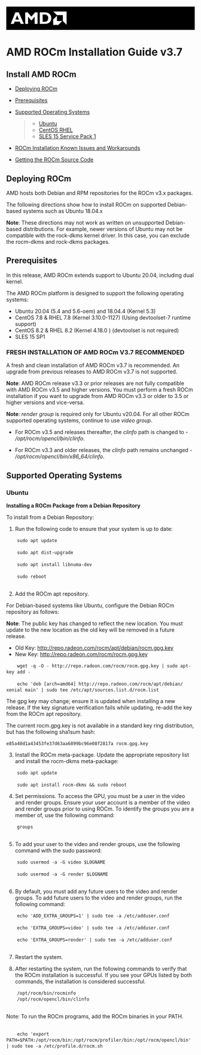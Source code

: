 ![AMD Logo](/Installation/amdblack.jpg)


# AMD ROCm Installation Guide v3.7

## Install AMD ROCm


-   [Deploying ROCm](#deploying-rocm)

-   [Prerequisites](#prerequisites-1)

-   [Supported Operating Systems](#supported-operating-systems)

    > -   [Ubuntu](#ubuntu)
    > -   [CentOS RHEL](#centos-rhel)
    > -   [SLES 15 Service Pack 1](#sles-15-service-pack-1)
    
-   [ROCm Installation Known Issues and
    Workarounds](#rocm-installation-known-issues-and-workarounds)

-   [Getting the ROCm Source Code](#getting-the-rocm-source-code)


## Deploying ROCm 

AMD hosts both Debian and RPM repositories for the ROCm v3.x packages.

The following directions show how to install ROCm on supported Debian-based systems such as Ubuntu 18.04.x

**Note**: These directions may not work as written on unsupported Debian-based distributions. For example, newer versions of Ubuntu may
not be compatible with the rock-dkms kernel driver. In this case, you can exclude the rocm-dkms and rock-dkms packages.


## Prerequisites

In this release, AMD ROCm extends support to Ubuntu 20.04, including dual kernel.

The AMD ROCm platform is designed to support the following operating systems:

-   Ubuntu 20.04 (5.4 and 5.6-oem) and 18.04.4 (Kernel 5.3)
-   CentOS 7.8 & RHEL 7.8 (Kernel 3.10.0-1127) (Using devtoolset-7
    runtime support)
-   CentOS 8.2 & RHEL 8.2 (Kernel 4.18.0 ) (devtoolset is not required)
-   SLES 15 SP1

### FRESH INSTALLATION OF AMD ROCm V3.7 RECOMMENDED

A fresh and clean installation of AMD ROCm v3.7 is recommended. An upgrade from previous releases to AMD ROCm v3.7 is not supported.

**Note**: AMD ROCm release v3.3 or prior releases are not fully compatible with AMD ROCm v3.5 and higher versions. You must perform a
fresh ROCm installation if you want to upgrade from AMD ROCm v3.3 or older to 3.5 or higher versions and vice-versa.

**Note**: *render group* is required only for Ubuntu v20.04. For all other ROCm supported operating systems, continue to use *video group*.

-   For ROCm v3.5 and releases thereafter, the *clinfo* path is changed
    to - */opt/rocm/opencl/bin/clinfo*.
    
-   For ROCm v3.3 and older releases, the *clinfo* path remains unchanged - */opt/rocm/opencl/bin/x86\_64/clinfo*.

    
## Supported Operating Systems

### Ubuntu

**Installing a ROCm Package from a Debian Repository**

To install from a Debian Repository:

1.  Run the following code to ensure that your system is up to date:

```
    sudo apt update

    sudo apt dist-upgrade

    sudo apt install libnuma-dev

    sudo reboot 
    
 ```
 
2.  Add the ROCm apt repository.

For Debian-based systems like Ubuntu, configure the Debian ROCm repository as follows:

**Note**: The public key has changed to reflect the new location. You must update to the new location as the old key will be removed in a
future release.

-   Old Key: <http://repo.radeon.com/rocm/apt/debian/rocm.gpg.key>
-   New Key: <http://repo.radeon.com/rocm/rocm.gpg.key>


```
    wget -q -O - http://repo.radeon.com/rocm/rocm.gpg.key | sudo apt-key add -

    echo 'deb [arch=amd64] http://repo.radeon.com/rocm/apt/debian/ xenial main' | sudo tee /etc/apt/sources.list.d/rocm.list

```

The gpg key may change; ensure it is updated when installing a new release. If the key signature verification fails while updating, re-add
the key from the ROCm apt repository.

The current rocm.gpg.key is not available in a standard key ring distribution, but has the following sha1sum hash:

    e85a40d1a43453fe37d63aa6899bc96e08f2817a rocm.gpg.key

3.  Install the ROCm meta-package. Update the appropriate repository list and install the rocm-dkms meta-package:

```
    sudo apt update

    sudo apt install rocm-dkms && sudo reboot
 ```

4.  Set permissions. To access the GPU, you must be a user in the video and render groups. Ensure your user account is a member of the video
    and render groups prior to using ROCm. To identify the groups you are a member of, use the following command:

```
    groups
    
 ```

5.  To add your user to the video and render groups, use the following command with the sudo password:

```
    sudo usermod -a -G video $LOGNAME

    sudo usermod -a -G render $LOGNAME
    
```

6.  By default, you must add any future users to the video and render groups. To add future users to the video and render groups, run the
    following command:

```
    echo 'ADD_EXTRA_GROUPS=1' | sudo tee -a /etc/adduser.conf

    echo 'EXTRA_GROUPS=video' | sudo tee -a /etc/adduser.conf

    echo 'EXTRA_GROUPS=render' | sudo tee -a /etc/adduser.conf
 
 ```

7.  Restart the system.

8.  After restarting the system, run the following commands to verify that the ROCm installation is successful. If you see your GPUs
    listed by both commands, the installation is considered successful.

```
    /opt/rocm/bin/rocminfo
    /opt/rocm/opencl/bin/clinfo
    
 ```

Note: To run the ROCm programs, add the ROCm binaries in your PATH.

```

    echo 'export PATH=$PATH:/opt/rocm/bin:/opt/rocm/profiler/bin:/opt/rocm/opencl/bin' | sudo tee -a /etc/profile.d/rocm.sh

```


